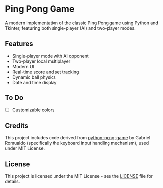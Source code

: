 # Ping Pong Game

A modern implementation of the classic Ping Pong game using Python and Tkinter, featuring both single-player (AI) and two-player modes.

## Features
- Single-player mode with AI opponent
- Two-player local multiplayer
- Modern UI 
- Real-time score and set tracking
- Dynamic ball physics
- Date and time display
## To Do
- [ ] Customizable colors

## Credits
This project includes code derived from [python-pong-game](https://github.com/gaberomualdo/python-pong-game) by Gabriel Romualdo (specifically the keyboard input handling mechanism), used under MIT License.

## License
This project is licensed under the MIT License - see the [LICENSE](LICENSE) file for details.
